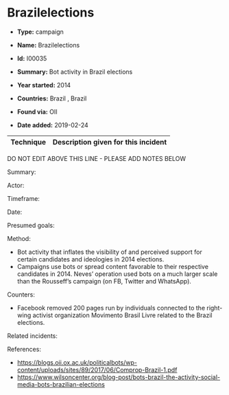 # Brazilelections

* **Type:** campaign

* **Name:** Brazilelections

* **Id:** I00035

* **Summary:** Bot activity in Brazil elections

* **Year started:** 2014

* **Countries:** Brazil , Brazil

* **Found via:** OII

* **Date added:** 2019-02-24
 

| Technique | Description given for this incident |
| --------- | ------------------------- |


DO NOT EDIT ABOVE THIS LINE - PLEASE ADD NOTES BELOW

Summary:  

Actor: 

Timeframe: 

Date: 

Presumed goals: 

Method:

* Bot activity that inflates the visibility of and perceived support for certain candidates and ideologies in 2014 elections.
* Campaigns use bots or spread content favorable to their respective candidates in 2014. Neves’ operation used bots on a much larger scale than the Rousseff’s campaign (on FB, Twitter and WhatsApp).

Counters:

* Facebook removed 200 pages run by individuals connected to the right-wing activist organization Movimento Brasil Livre related to the Brazil elections.

Related incidents: 

References:
* https://blogs.oii.ox.ac.uk/politicalbots/wp-content/uploads/sites/89/2017/06/Comprop-Brazil-1.pdf
* https://www.wilsoncenter.org/blog-post/bots-brazil-the-activity-social-media-bots-brazilian-elections
 

